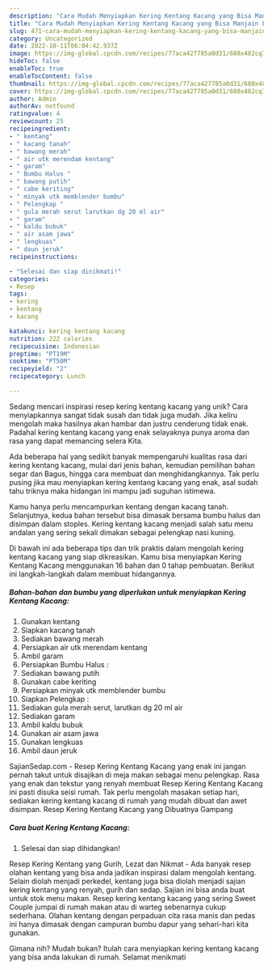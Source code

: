 ```yaml
---
description: "Cara Mudah Menyiapkan Kering Kentang Kacang yang Bisa Manjain Lidah"
title: "Cara Mudah Menyiapkan Kering Kentang Kacang yang Bisa Manjain Lidah"
slug: 471-cara-mudah-menyiapkan-kering-kentang-kacang-yang-bisa-manjain-lidah
category: Uncategorized
date: 2022-10-11T06:04:42.937Z
image: https://img-global.cpcdn.com/recipes/77aca427785a0d31/680x482cq70/kering-kentang-kacang-foto-resep-utama.jpg
hideToc: false
enableToc: true
enableTocContent: false
thumbnail: https://img-global.cpcdn.com/recipes/77aca427785a0d31/680x482cq70/kering-kentang-kacang-foto-resep-utama.jpg
cover: https://img-global.cpcdn.com/recipes/77aca427785a0d31/680x482cq70/kering-kentang-kacang-foto-resep-utama.jpg
author: Admin
authorAv: notfound
ratingvalue: 4
reviewcount: 25
recipeingredient:
- " kentang"
- " kacang tanah"
- " bawang merah"
- " air utk merendam kentang"
- " garam"
- " Bumbu Halus "
- " bawang putih"
- " cabe keriting"
- " minyak utk memblender bumbu"
- " Pelengkap "
- " gula merah serut larutkan dg 20 ml air"
- " garam"
- " kaldu bubuk"
- " air asam jawa"
- " lengkuas"
- " daun jeruk"
recipeinstructions:

- "Selesai dan siap dinikmati!"
categories:
- Resep
tags:
- kering
- kentang
- kacang

katakunci: kering kentang kacang 
nutrition: 222 calories
recipecuisine: Indonesian
preptime: "PT19M"
cooktime: "PT50M"
recipeyield: "2"
recipecategory: Lunch

---
```





Sedang mencari inspirasi resep kering kentang kacang yang unik? Cara menyiapkannya sangat tidak susah dan tidak juga mudah. Jika keliru mengolah maka hasilnya akan hambar dan justru cenderung tidak enak. Padahal kering kentang kacang yang enak selayaknya punya aroma dan rasa yang dapat memancing selera Kita.





Ada beberapa hal yang sedikit banyak mempengaruhi kualitas rasa dari kering kentang kacang, mulai dari jenis bahan, kemudian pemilihan bahan segar dan Bagus, hingga cara membuat dan menghidangkannya. Tak perlu pusing jika mau menyiapkan kering kentang kacang yang enak,      asal sudah tahu triknya maka hidangan ini mampu jadi suguhan istimewa.














Kamu hanya perlu mencampurkan kentang dengan kacang tanah. Selanjutnya, kedua bahan tersebut bisa dimasak bersama bumbu halus dan disimpan dalam stoples. Kering kentang kacang menjadi salah satu menu andalan yang sering sekali dimakan sebagai pelengkap nasi kuning.






Di bawah ini ada beberapa tips dan trik praktis dalam mengolah kering kentang kacang yang siap dikreasikan. Kamu bisa menyiapkan Kering Kentang Kacang menggunakan 16 bahan dan 0 tahap pembuatan. Berikut ini langkah-langkah dalam membuat hidangannya.

<!--inarticleads1-->

##### Bahan-bahan dan bumbu yang diperlukan untuk menyiapkan Kering Kentang Kacang:

1. Gunakan  kentang
1. Siapkan  kacang tanah
1. Sediakan  bawang merah
1. Persiapkan  air utk merendam kentang
1. Ambil  garam
1. Persiapkan  Bumbu Halus :
1. Sediakan  bawang putih
1. Gunakan  cabe keriting
1. Persiapkan  minyak utk memblender bumbu
1. Siapkan  Pelengkap :
1. Sediakan  gula merah serut, larutkan dg 20 ml air
1. Sediakan  garam
1. Ambil  kaldu bubuk
1. Gunakan  air asam jawa
1. Gunakan  lengkuas
1. Ambil  daun jeruk


SajianSedap.com - Resep Kering Kentang Kacang yang enak ini jangan pernah takut untuk disajikan di meja makan sebagai menu pelengkap. Rasa yang enak dan tekstur yang renyah membuat Resep Kering Kentang Kacang ini pasti disuka seisi rumah. Tak perlu mengolah masakan setiap hari, sediakan kering kentang kacang di rumah yang mudah dibuat dan awet disimpan. Resep Kering Kentang Kacang yang Dibuatnya Gampang 

<!--inarticleads2-->

##### Cara buat Kering Kentang Kacang:


1. Selesai dan siap dihidangkan!

Resep Kering Kentang yang Gurih, Lezat dan Nikmat - Ada banyak resep olahan kentang yang bisa anda jadikan inspirasi dalam mengolah kentang. Selain diolah menjadi perkedel, kentang juga bisa diolah menjadi sajian kering kentang yang renyah, gurih dan sedap. Sajian ini bisa anda buat untuk stok menu makan. Resep kering kentang kacang yang sering Sweet Couple jumpai di rumah makan atau di warteg sebenarnya cukup sederhana. Olahan kentang dengan perpaduan cita rasa manis dan pedas ini hanya dimasak dengan campuran bumbu dapur yang sehari-hari kita gunakan. 

Gimana nih? Mudah bukan? Itulah cara menyiapkan kering kentang kacang yang bisa anda lakukan di rumah. Selamat menikmati
